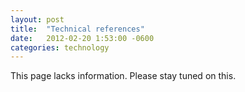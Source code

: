```yaml
---
layout: post
title:  "Technical references"
date:   2012-02-20 1:53:00 -0600
categories: technology
---
```


This page lacks information. Please stay tuned on this.